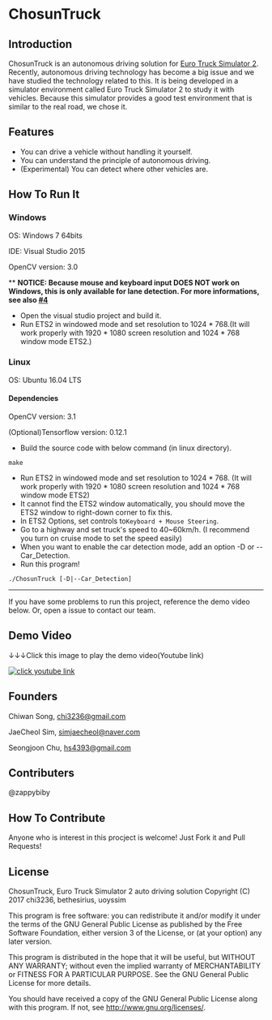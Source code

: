 # ChosunTruck

## Introduction
ChosunTruck is an autonomous driving solution for [Euro Truck Simulator 2](https://eurotrucksimulator2.com/).
Recently, autonomous driving technology has become a big issue and we have studied the technology related to this.
It is being developed in a simulator environment called Euro Truck Simulator 2 to study it with vehicles.
Because this simulator provides a good test environment that is similar to the real road, we chose it.

## Features
* You can drive a vehicle without handling it yourself.
* You can understand the principle of autonomous driving.
* (Experimental) You can detect where other vehicles are.

## How To Run It
### Windows
OS: Windows 7 64bits

IDE: Visual Studio 2015

OpenCV version: 3.0

** **NOTICE: Because mouse and keyboard input DOES NOT work on Windows, this is only available for lane detection. For more informations, see also [#4](https://github.com/bethesirius/ChosunTruck/issues/4)**

- Open the visual studio project and build it. 
- Run ETS2 in windowed mode and set resolution to 1024 * 768.(It will work properly with 1920 * 1080 screen resolution and 1024 * 768 window mode ETS2.)

### Linux
OS: Ubuntu 16.04 LTS

#### Dependencies
OpenCV version: 3.1

(Optional)Tensorflow version: 0.12.1

- Build the source code with below command (in linux directory).
```
make
```
- Run ETS2 in windowed mode and set resolution to 1024 * 768. (It will work properly with 1920 * 1080 screen resolution and 1024 * 768 window mode ETS2)
- It cannot find the ETS2 window automatically, you should move the ETS2 window to right-down corner to fix this.
- In ETS2 Options, set controls to`Keyboard + Mouse Steering`.
- Go to a highway and set truck's speed to 40~60km/h. (I recommend you turn on cruise mode to set the speed easily)
- When you want to enable the car detection mode, add an option -D or --Car_Detection.
- Run this program!
```
./ChosunTruck [-D|--Car_Detection]
```
----
If you have some problems to run this project, reference the demo video below. Or, open a issue to contact our team.

## Demo Video
↓↓↓Click this image to play the demo video(Youtube link)

[![click youtube link](http://img.youtube.com/vi/vF7J_uC045Q/0.jpg)](http://www.youtube.com/watch?v=vF7J_uC045Q)

## Founders
Chiwan Song, chi3236@gmail.com

JaeCheol Sim, simjaecheol@naver.com

Seongjoon Chu, hs4393@gmail.com

## Contributers
@zappybiby

## How To Contribute
Anyone who is interest in this procject is welcome! Just Fork it and Pull Requests!

## License
ChosunTruck, Euro Truck Simulator 2 auto driving solution
Copyright (C) 2017 chi3236, bethesirius, uoyssim

This program is free software: you can redistribute it and/or modify
it under the terms of the GNU General Public License as published by
the Free Software Foundation, either version 3 of the License, or
(at your option) any later version.

This program is distributed in the hope that it will be useful,
but WITHOUT ANY WARRANTY; without even the implied warranty of
MERCHANTABILITY or FITNESS FOR A PARTICULAR PURPOSE.  See the
GNU General Public License for more details.

You should have received a copy of the GNU General Public License
along with this program.  If not, see <http://www.gnu.org/licenses/>.
